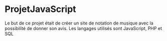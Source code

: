 # ProjetJavaScript

Le but de ce projet était de créer un site de notation de musique avec la possibilité de donner son avis. Les langages utilisés sont JavaScript, PHP et SQL
